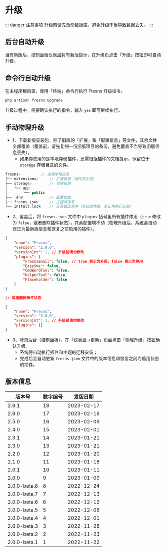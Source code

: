 # 升级

::: danger 注意事项
升级前请先备份数据库，避免升级不当导致数据丢失。
:::

## 后台自动升级

当有新版后，控制面板仪表盘将有新版提示，在升级页点击「升级」按钮即可自动升级。

## 命令行自动升级

在主程序根目录，使用「终端」命令行执行 Fresns 升级指令。

```php
php artisan fresns:upgrade
```

升级过程中，需要确认执行的指令，输入 `yes` 即可继续执行。

## 手动物理升级

- 1、下载新版安装包，除了旧版的「扩展」和「配置信息」等文件，其余文件全部覆盖（覆盖前，请先复制一份旧版项目的备份，避免覆盖不当导致旧版信息丢失）。
    - 如果你使用的是本地存储插件，还需根据插件的文档提示，保留位于 `storage` 存储目录的文件。

```php
fresns/         // 主程序根目录
├── extensions/     // 扩展目录（插件和主题）
├── storage/        // 存储目录
│   └── app
│       └── public
├── .env            // 配置信息
├── fresns.json     // 主程序信息
└── install.lock    // 安装锁定文件（有该文件后，禁止再执行安装）
```

- 2、覆盖后，将 `fresns.json` 文件中 `plugins` 括号里所有插件停用（`true` 修改为 `false`，或者删除插件状态），其余配置项不动（物理升级后，系统会自动修正为最新版信息和恢复之前启用的插件）。

```json
{
    "name": "Fresns",
    "version": "2.0.0",
    "versionInt": 1, // 升级前请勿修改
    "plugins": {
        "FresnsEmail": false, // true 表示为开启，false 表示为停用
        "EasySms": false,
        "CmdWordTool": false,
        "HelperTool": false,
        "Placeholder": false
    }
}

// 或者删除插件状态

{
    "name": "Fresns",
    "version": "2.0.0",
    "versionInt": 1, // 升级前请勿修改
    "plugins": {}
}
```

- 3、登录后台（控制面板），在「仪表盘->更新」页面点击「物理升级」按钮确认升级。
    - 系统将自动执行插件和主题的迁移安装；
    - 完成后会自动更新 `fresns.json` 文件中的版本信息和恢复之前为启用状态的插件。

## 版本信息

| 版本号 | 数字编号 | 发版日期 |
| --- | --- | --- |
| 2.6.1 | 18 | 2023-02-17 |
| 2.6.0 | 17 | 2023-02-16 |
| 2.5.0 | 16 | 2023-02-09 |
| 2.4.0 | 15 | 2023-02-01 |
| 2.3.1 | 14 | 2023-01-21 |
| 2.3.0 | 13 | 2023-01-21 |
| 2.2.0 | 12 | 2023-01-20 |
| 2.1.0 | 11 | 2023-01-18 |
| 2.0.1 | 10 | 2023-01-11 |
| 2.0.0 | 9 | 2023-01-09 |
| 2.0.0-beta.8 | 8 | 2022-12-24 |
| 2.0.0-beta.7 | 7 | 2022-12-13 |
| 2.0.0-beta.6 | 6 | 2022-12-12 |
| 2.0.0-beta.5 | 5 | 2022-12-08 |
| 2.0.0-beta.4 | 4 | 2022-12-01 |
| 2.0.0-beta.3 | 3 | 2022-11-28 |
| 2.0.0-beta.2 | 2 | 2022-11-23 |
| 2.0.0-beta.1 | 1 | 2022-11-22 |
